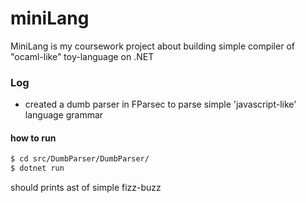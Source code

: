 # miniLang
MiniLang is my coursework project about building simple compiler of "ocaml-like" toy-language on .NET

### Log
- created a dumb parser in FParsec to parse simple 'javascript-like' language grammar

#### how to run

```bash
$ cd src/DumbParser/DumbParser/
$ dotnet run 
```

should prints ast of simple fizz-buzz